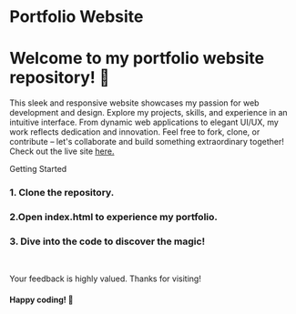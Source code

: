 # Portfolio Website
# Welcome to my portfolio website repository! 🚀

<p>This sleek and responsive website showcases my passion for web development and design. Explore my projects, skills, and experience in an intuitive interface. From dynamic web applications to elegant UI/UX, my work reflects dedication and innovation. Feel free to fork, clone, or contribute – let's collaborate and build something extraordinary together! Check out the live site <a href="https://soumyaranjan8917.github.io/Portfolio_Website/" class="cta">here.</a></p>

Getting Started
<h3> 1. Clone the repository.</h3>
<h3> 2.Open index.html to experience my portfolio.</h3>
<h3> 3. Dive into the code to discover the magic!</h3>
<br>

<p>Your feedback is highly valued. Thanks for visiting!</p>

<h4>Happy coding! 🌟</h4>





